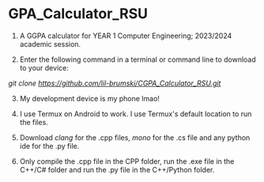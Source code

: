 # GPA_Calculator_RSU

1. A GGPA calculator for YEAR 1 Computer Engineering; 2023/2024 academic session.

2. Enter the following command in a terminal or command line to download to your device:

_git clone https://github.com/lil-brumski/CGPA_Calculator_RSU.git_

3. My development device is my phone lmao! 

4. I use Termux on Android to work. I use Termux's default location to run the files.

5. Download *clang* for the .cpp files, *mono* for the .cs file and any python ide for the .py file.

6. Only compile the .cpp file in the CPP folder, run the .exe file in the C++/C# folder and run the .py file in the C++/Python folder.
